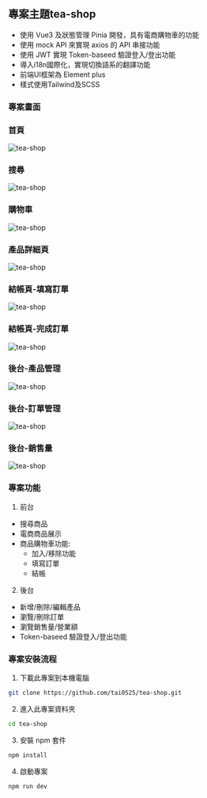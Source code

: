 ## 專案主題tea-shop

- 使用 Vue3 及狀態管理 Pinia 開發，具有電商購物車的功能
- 使用 mock API 來實現 axios 的 API 串接功能
- 使用 JWT 實現 Token-baseed 驗證登入/登出功能
- 導入i18n國際化，實現切換語系的翻譯功能
- 前端UI框架為 Element plus
- 樣式使用Tailwind及SCSS

### 專案畫面

### 首頁

![tea-shop](https://i.postimg.cc/XYDjY4BM/tea-shop-front.png)

### 搜尋

![tea-shop](https://i.postimg.cc/Fsjt55pj/tea-shop-search.png)

### 購物車

![tea-shop](https://i.postimg.cc/rFcTpwKh/tea-shop-shoppingcart.png)

### 產品詳細頁

![tea-shop](https://i.postimg.cc/vZ4x0hbx/tea-shop-productdetail.png)

### 結帳頁-填寫訂單

![tea-shop](https://i.postimg.cc/ydp2V73N/tea-shop-checkoutorder.png)

### 結帳頁-完成訂單

![tea-shop](https://i.postimg.cc/gkyQJC5m/tea-shop-checkoutcompleteorder.png)

### 後台-產品管理

![tea-shop](https://i.postimg.cc/053T6Gc2/back-products.png)

### 後台-訂單管理

![tea-shop](https://i.postimg.cc/RFPN1pqY/back-orders.png)

### 後台-銷售量

![tea-shop](https://i.postimg.cc/Y9ypFk1N/tea-shop-sales.png)

### 專案功能

1. 前台

- 搜尋商品
- 電商商品展示
- 商品購物車功能:
  - 加入/移除功能
  - 填寫訂單
  - 結帳

2. 後台

- 新增/刪除/編輯產品
- 瀏覽/刪除訂單
- 瀏覽銷售量/營業額
- Token-baseed 驗證登入/登出功能

### 專案安裝流程

1. 下載此專案到本機電腦

```sh
git clone https://github.com/tai0525/tea-shop.git
```

2. 進入此專案資料夾

```sh
cd tea-shop
```

3. 安裝 npm 套件

```sh
npm install
```

4. 啟動專案

```sh
npm run dev
```
